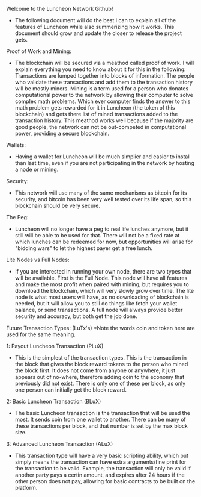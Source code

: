 Welcome to the Luncheon Network Github!
- The following document will do the best I can to explain all of the features of Luncheon while also summerizing how it works. This document should grow and update the closer to release the project gets.

Proof of Work and Mining:
- The blockchain will be secured via a meathod called proof of work. I will explain everything you need to know about it for this in the following: Transactions are lumped together into blocks of information. The people who validate these transactions and add them to the transaction history will be mostly miners. Mining is a term used for a person who donates computational power to the network by allowing their computer to solve complex math problems. Which ever computer finds the answer to this math problem gets rewarded for it in Luncheon (the token of this blockchain) and gets there list of mined transactions added to the transaction history. This meathod works well because if the majority are good people, the network can not be out-competed in computational power, providing a secure blockchain.

Wallets:
- Having a wallet for Luncheon will be much simplier and easier to install than last time, even if you are not participating in the network by hosting a node or mining.

Security:
- This network will use many of the same mechanisms as bitcoin for its security, and bitcoin has been very well tested over its life span, so this blockchain should be very secure.

The Peg:
- Luncheon will no longer have a peg to real life lunches anymore, but it still will be able to be used for that. There will not be a fixed rate at which lunches can be redeemed for now, but opportunities will arise for "bidding wars" to let the highest payer get a free lunch.

Lite Nodes vs Full Nodes:
- If you are interested in running your own node, there are two types that will be available. First is the Full Node. This node will have all features and make the most profit when paired with mining, but requires you to download the blockchain, which will very slowly grow over time. The lite node is what most users will have, as no downloading of blockchain is needed, but it will allow you to still do things like fetch your wallet balance, or send transactions. A full node will always provide better security and accuracy, but both get the job done.

Future Transaction Types: (LuTx's)
*Note the words coin and token here are used for the same meaning.

1: Payout Luncheon Transaction (PLuX)
- This is the simplest of the transaction types. This is the transaction in the block that gives the block reward tokens to the person who mined the block first. It does not come from anyone or anywhere, it just appears out of no-where, therefore adding coin to the economy that previously did not exist. There is only one of these per block, as only one person can initially get the block reward.

2: Basic Luncheon Transaction (BLuX)
- The basic Luncheon transaction is the transaction that will be used the most. It sends coin from one wallet to another. There can be many of these transactions per block, and that number is set by the max block size.

3: Advanced Luncheon Transaction (ALuX)
- This transaction type will have a very basic scripting ability, which put simply means the transaction can have extra arguments/fine print for the transaction to be valid. Example, the transaction will only be valid if another party pays a certin amount, and expires after 24 hours if the other person does not pay, allowing for basic contracts to be built on the platform. 